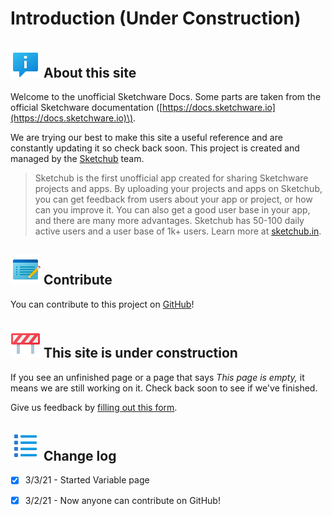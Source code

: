 # Introduction \(Under Construction\)

## ![](.gitbook/assets/fluent_about.png) About this site
Welcome to the unofficial Sketchware Docs. Some parts are taken from the official Sketchware documentation \([https://docs.sketchware.io](https://docs.sketchware.io)\).

We are trying our best to make this site a useful reference and are constantly updating it so check back soon. This project is created and managed by the [Sketchub](https://tinyurl.com/y3e8olvb) team.

> Sketchub is the first unofficial app created for sharing Sketchware projects and apps. By uploading your projects and apps on Sketchub, you can get feedback from users about your app or project, or how can you improve it. You can also get a good user base in your app, and there are many more advantages. Sketchub has 50-100 daily active users and a user base of 1k+ users. Learn more at [sketchub.in](https://tinyurl.com/y3e8olvb).

## ![](.gitbook/assets/fluent_contribute.png) Contribute
You can contribute to this project on [GitHub](https://github.com/AirplaneBofa/unofficial-sketchware-docs)!

## ![](.gitbook/assets/fluent_construction.png) This site is under construction
If you see an unfinished page or a page that says _This page is empty,_ it means we are still working on it. Check back soon to see if we've finished.

Give us feedback by [filling out this form](https://forms.gle/DCDxGs8F4HJGMzseA).

## ![](.gitbook/assets/fluent_change_log.png) Change log
* [x] 3/3/21 - Started Variable page
* [x] 3/2/21 - Now anyone can contribute on GitHub! 

